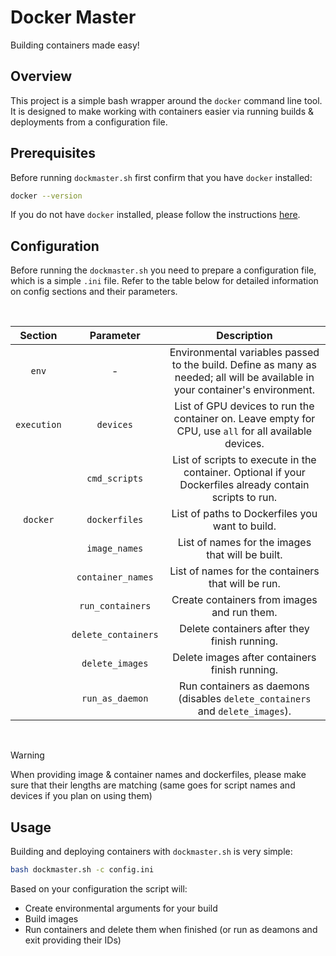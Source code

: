 # Docker Master

Building containers made easy!

## Overview

This project is a simple bash wrapper around the `docker` command line tool. It is designed to make working with containers easier via running builds & deployments from a configuration file.

## Prerequisites

Before running `dockmaster.sh` first confirm that you have `docker` installed:

```bash
docker --version
```
If you do not have `docker` installed, please follow the instructions [here](https://docs.docker.com/get-docker/).

## Configuration

Before running the `dockmaster.sh` you need to prepare a configuration file, which is a simple `.ini` file. Refer to the table below for detailed information on config sections and their parameters.

<br>
<div align="center">

| Section    | Parameter         | Description |
|:----------:|:-----------------:|:-----------:|
| `env`      | -                 | Environmental variables passed to the build. Define as many as needed; all will be available in your container's environment. |
| `execution`| `devices`         | List of GPU devices to run the container on. Leave empty for CPU, use `all` for all available devices. |
|            | `cmd_scripts`     | List of scripts to execute in the container. Optional if your Dockerfiles already contain scripts to run. |
| `docker`   | `dockerfiles`     | List of paths to Dockerfiles you want to build. |
|            | `image_names`     | List of names for the images that will be built. |
|            | `container_names` | List of names for the containers that will be run. |
|            | `run_containers`  | Create containers from images and run them. |
|            | `delete_containers`| Delete containers after they finish running. |
|            | `delete_images`   | Delete images after containers finish running. |
|            | `run_as_daemon`   | Run containers as daemons (disables `delete_containers` and `delete_images`). |

</div>
<br>

> [!WARNING]
> When providing image & container names and dockerfiles, please make sure that their lengths are matching (same goes for script names and devices if you plan on using them)

## Usage

Building and deploying containers with `dockmaster.sh` is very simple:

```bash
bash dockmaster.sh -c config.ini
```

Based on your configuration the script will:
* Create environmental arguments for your build
* Build images
* Run containers and delete them when finished (or run as deamons and exit providing their IDs)
